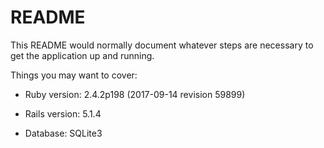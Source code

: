 # README

This README would normally document whatever steps are necessary to get the
application up and running.

Things you may want to cover:

* Ruby version: 2.4.2p198 (2017-09-14 revision 59899)

* Rails version: 5.1.4

* Database: SQLite3
